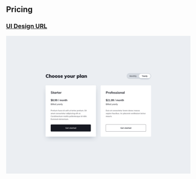 ## Pricing
### [UI Design URL](https://www.uidesigndaily.com/posts/sketch-pricing-table-toggle-black-&-white-switch-day-1070)

![](src/image/day_01.png)
